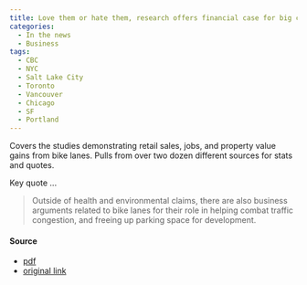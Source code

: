 ```yaml
---
title: Love them or hate them, research offers financial case for big city bike lanes, CBC
categories:
  - In the news
  - Business
tags:
  - CBC
  - NYC
  - Salt Lake City
  - Toronto
  - Vancouver
  - Chicago
  - SF
  - Portland
---
```


Covers the studies demonstrating retail sales, jobs, and property value gains from bike lanes. Pulls from over two dozen
different sources for stats and quotes.

Key quote ...

> Outside of health and environmental claims, there are also business arguments related to bike lanes for their role in
> helping combat traffic congestion, and freeing up parking space for development.

#### Source

* [pdf](/images/news/2019-cbc-good-for-business.pdf)
* [original link](https://www.cbc.ca/news/business/biking-lanes-business-health-1.5165954)
